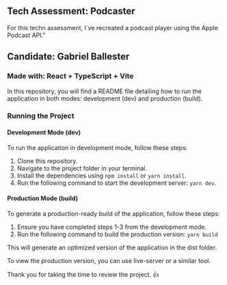 ## Tech Assessment: Podcaster

For this techn assessment, I´ve recreated a podcast player using the Apple Podcast API."

## Candidate: Gabriel Ballester

### Made with: React + TypeScript + Vite

In this repository, you will find a README file detailing how to run the application in both modes: development (dev) and production (build).

### Running the Project

#### Development Mode (dev)

To run the application in development mode, follow these steps:

1. Clone this repository.
2. Navigate to the project folder in your terminal.
3. Install the dependencies using `npm install` or `yarn install`.
4. Run the following command to start the development server: `yarn dev`.

#### Production Mode (build)

To generate a production-ready build of the application, follow these steps:

1. Ensure you have completed steps 1-3 from the development mode.
2. Run the following command to build the production version: `yarn build`

This will generate an optimized version of the application in the dist folder.

To view the production version, you can use live-server or a similar tool.

Thank you for taking the time to review the project. :+1: